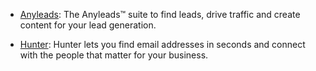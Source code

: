 * [Anyleads](https://anyleads.com/): The Anyleads™ suite to find leads, drive traffic and create content for your lead generation.

* [Hunter](https://hunter.io/): Hunter lets you find email addresses in seconds and connect with the people that matter for your business.
